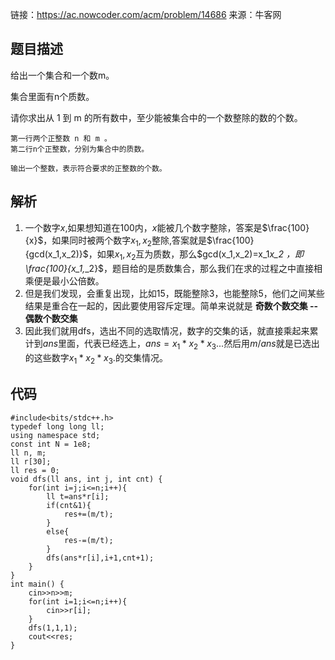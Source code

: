 链接：https://ac.nowcoder.com/acm/problem/14686
来源：牛客网

## 题目描述

  给出一个集合和一个数m。 

  集合里面有n个质数。 

  请你求出从 1 到 m 的所有数中，至少能被集合中的一个数整除的数的个数。 

```
第一行两个正整数 n 和 m 。
第二行n个正整数，分别为集合中的质数。
```

```
输出一个整数，表示符合要求的正整数的个数。
```

## 解析

1. 一个数字$x$,如果想知道在100内，$x$能被几个数字整除，答案是$\frac{100}{x}$，如果同时被两个数字$x_1,x_2$整除,答案就是$\frac{100}{gcd(x_1,x_2)}$，如果$x_1,x_2$互为质数，那么$gcd(x_1,x_2)=x_1*x_2 $，即$\frac{100}{x_1,*_2}$，题目给的是质数集合，那么我们在求的过程之中直接相乘便是最小公倍数。
2. 但是我们发现，会重复出现，比如15，既能整除3，也能整除5，他们之间某些结果是重合在一起的，因此要使用容斥定理。简单来说就是 **奇数个数交集  --   偶数个数交集**
3. 因此我们就用dfs，选出不同的选取情况，数字的交集的话，就直接乘起来累计到$ans$里面，代表已经选上，$ans=x_1*x_2*x_3...$然后用$m/ans$就是已选出的这些数字$x_1*x_2*x_3.$的交集情况。

## 代码

```
#include<bits/stdc++.h>
typedef long long ll;
using namespace std;
const int N = 1e8;
ll n, m;
ll r[30];
ll res = 0;
void dfs(ll ans, int j, int cnt) {
    for(int i=j;i<=n;i++){
        ll t=ans*r[i];
        if(cnt&1){
            res+=(m/t);
        }
        else{
            res-=(m/t);
        }
        dfs(ans*r[i],i+1,cnt+1);
    }
}
int main() {
    cin>>n>>m;
    for(int i=1;i<=n;i++){
        cin>>r[i];
    }
    dfs(1,1,1);
    cout<<res;
}
```

